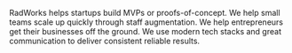 RadWorks helps startups build MVPs or proofs-of-concept. We help small teams scale up quickly through staff augmentation. We help entrepreneurs get their businesses off the ground. We use modern tech stacks and great communication to deliver consistent reliable results.
